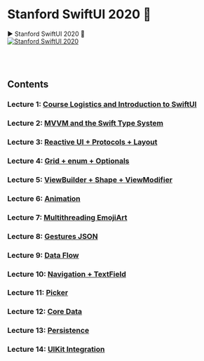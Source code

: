 # Stanford SwiftUI 2020 🍎

▶️ Stanford SwiftUI 2020 🔗  
[![Stanford SwiftUI 2020](http://img.youtube.com/vi/jbtqIBpUG7g/0.jpg)](https://www.youtube.com/watch?v=jbtqIBpUG7g&list=PLpGHT1n4-mAtTj9oywMWoBx0dCGd51_yG&index=14) 

<br/>
<br/>

## Contents
### Lecture 1: [Course Logistics and Introduction to SwiftUI](./Lectures/lecture1)  
### Lecture 2: [MVVM and the Swift Type System]()  
### Lecture 3: [Reactive UI + Protocols + Layout]()  
### Lecture 4: [Grid + enum + Optionals]()  
### Lecture 5: [ViewBuilder + Shape + ViewModifier]()  
### Lecture 6: [Animation]()  
### Lecture 7: [Multithreading EmojiArt]()  
### Lecture 8: [Gestures JSON]()  
### Lecture 9: [Data Flow]()  
### Lecture 10: [Navigation + TextField]()  
### Lecture 11: [Picker]()  
### Lecture 12: [Core Data]()  
### Lecture 13: [Persistence]()  
### Lecture 14: [UIKit Integration]()  
